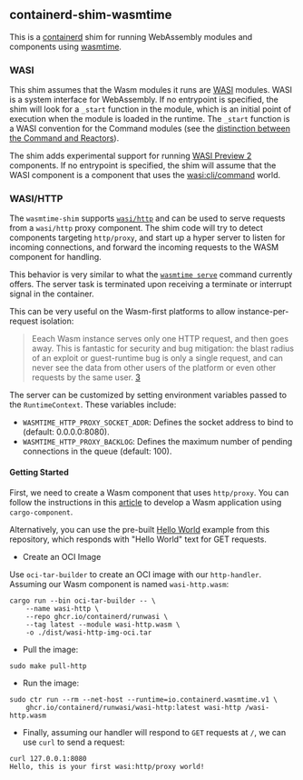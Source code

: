 ## containerd-shim-wasmtime

This is a [containerd] shim for running WebAssembly modules and components using [wasmtime].

[containerd]: https://containerd.io/
[wasmtime]: https://wasmtime.dev/

### WASI

This shim assumes that the Wasm modules it runs are [WASI] modules. WASI is a system interface for WebAssembly. If no
entrypoint is specified, the shim will look for a `_start` function in the module, which is an initial point of
execution when the module is loaded in the runtime. The `_start` function is a WASI convention for the Command modules
(see the [distinction between the Command and Reactors](https://github.com/WebAssembly/WASI/issues/13)).

The shim adds experimental support for running [WASI Preview 2](https://github.com/WebAssembly/WASI/blob/main/preview2/README.md) components.
If no entrypoint is specified, the shim will assume that the WASI component is a component that uses the [wasi:cli/command](https://github.com/WebAssembly/wasi-cli) world.


### WASI/HTTP

The `wasmtime-shim` supports [`wasi/http`][1] and can be used to serve requests from a `wasi/http` proxy component. The
shim code will try to detect components targeting `http/proxy`, and start up a hyper server to listen for incoming
connections, and forward the incoming requests to the WASM component for handling.

This behavior is very similar to what the [`wasmtime serve`][2] command currently offers. The server task is terminated
upon receiving a terminate or interrupt signal in the container.

This can be very useful on the Wasm-first platforms to allow instance-per-request isolation:

> Eeach Wasm instance serves only one HTTP request, and then goes away. This is fantastic for security and bug
> mitigation: the blast radius of an exploit or guest-runtime bug is only a single request, and can never see the data
> from other users of the platform or even other requests by the same user. [3]

The server can be customized by setting environment variables passed to the `RuntimeContext`. These variables include:

- `WASMTIME_HTTP_PROXY_SOCKET_ADDR`: Defines the socket address to bind to
  (default: 0.0.0.0:8080).
- `WASMTIME_HTTP_PROXY_BACKLOG`: Defines the maximum number of pending
  connections in the queue (default: 100).

#### Getting Started
First, we need to create a Wasm component that uses `http/proxy`. You can follow the instructions in this [article][4]
to develop a Wasm application using `cargo-component`.

Alternatively, you can use the pre-built [Hello World][5] example from this repository, which responds with
"Hello World" text for GET requests.

- Create an OCI Image

Use `oci-tar-builder` to create an OCI image with our `http-handler`. Assuming our Wasm component is named `wasi-http.wasm`:

```shell
cargo run --bin oci-tar-builder -- \
    --name wasi-http \
    --repo ghcr.io/containerd/runwasi \
    --tag latest --module wasi-http.wasm \
    -o ./dist/wasi-http-img-oci.tar
```

- Pull the image:

```shell
sudo make pull-http
```

- Run the image:

```shell
sudo ctr run --rm --net-host --runtime=io.containerd.wasmtime.v1 \
    ghcr.io/containerd/runwasi/wasi-http:latest wasi-http /wasi-http.wasm
```

- Finally, assuming our handler will respond to `GET` requests at `/`, we can
use `curl` to send a request:

```shell
curl 127.0.0.1:8080
Hello, this is your first wasi:http/proxy world!
```

[WASI]: https://wasi.dev/
[1]: https://github.com/WebAssembly/wasi-http
[2]: https://docs.wasmtime.dev/cli-options.html#serve
[3]: https://cfallin.org/blog/2024/08/27/aot-js/
[4]: https://opensource.microsoft.com/blog/2024/09/25/distributing-webassembly-components-using-oci-registries/
[5]: ../containerd-shim-wasm-test-modules/src/modules//component-hello-world.wasm
